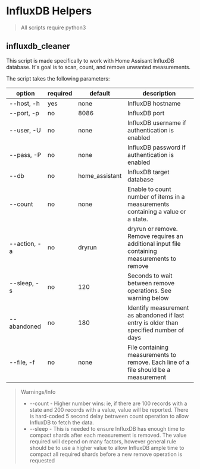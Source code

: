 # InfluxDB Helpers

> All scripts require python3

## influxdb_cleaner
This script is made specifically to work with Home Assisant InfluxDB database. It's goal is to scan, count, and remove unwanted measurements.

The script takes the following parameters:

| option       | required | default        | description                                                                                  |
|--------------|----------|----------------|----------------------------------------------------------------------------------------------|
| --host, -h   | yes      | none           | InfluxDB hostname                                                                            |
| --port, -p   | no       | 8086           | InfluxDB port                                                                                |
| --user, -U   | no       | none           | InfluxDB username if authentication is enabled                                               |
| --pass, -P   | no       | none           | InfluxDB password if authentication is enabled                                               |
| --db         | no       | home_assistant | InfluxDB target database                                                                     |
| --count      | no       | none           | Enable to count number of items in a measurements containing a value or a state.             |
| --action, -a | no       | dryrun         | dryrun or remove. Remove requires an additional input file containing measurements to remove |
| --sleep, -s  | no       | 120            | Seconds to wait between remove operations. See warning below                                 |
| --abandoned  | no       | 180            | Identify measurement as abandoned if last entry is older than specified number of days       |
| --file, -f   | no       | none           | File containing measurements to remove. Each line of a file should be a measurement          |

> Warnings/Info
> * --count - Higher number wins: ie, if there are 100 records with a state and 200 records with a value, value will be reported. There is hard-coded 5 second delay betrween count operation to allow InfluxDB to fetch the data.
> * --sleep - This is needed to ensure InfluxDB has enough time to compact shards after each measurement is removed. The value required will depend on many factors, however general rule should be to use a higher value to allow InfluxDB ample time to compact all required shards before a new remove operation is requested